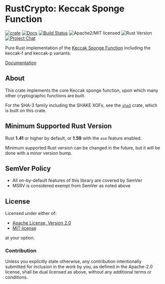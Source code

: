 # RustCrypto: Keccak Sponge Function

[![crate][crate-image]][crate-link]
[![Docs][docs-image]][docs-link]
[![Build Status][build-image]][build-link]
![Apache2/MIT licensed][license-image]
![Rust Version][rustc-image]
[![Project Chat][chat-image]][chat-link]

Pure Rust implementation of the [Keccak Sponge Function][1] including the keccak-f
and keccak-p variants.

[Documentation][docs-link]

## About

This crate implements the core Keccak sponge function, upon which many other
cryptographic functions are built.

For the SHA-3 family including the SHAKE XOFs, see the [`sha3`] crate, which
is built on this crate.

## Minimum Supported Rust Version

Rust **1.41** or higher by default, or **1.59** with the `asm` feature enabled.

Minimum supported Rust version can be changed in the future, but it will be
done with a minor version bump.

## SemVer Policy

- All on-by-default features of this library are covered by SemVer
- MSRV is considered exempt from SemVer as noted above

## License

Licensed under either of:

 * [Apache License, Version 2.0](http://www.apache.org/licenses/LICENSE-2.0)
 * [MIT license](http://opensource.org/licenses/MIT)

at your option.

### Contribution

Unless you explicitly state otherwise, any contribution intentionally submitted
for inclusion in the work by you, as defined in the Apache-2.0 license, shall be
dual licensed as above, without any additional terms or conditions.

[//]: # (badges)

[crate-image]: https://img.shields.io/crates/v/keccak.svg
[crate-link]: https://crates.io/crates/keccak
[docs-image]: https://docs.rs/keccak/badge.svg
[docs-link]: https://docs.rs/keccak/
[build-image]: https://github.com/RustCrypto/sponges/actions/workflows/keccak.yml/badge.svg
[build-link]: https://github.com/RustCrypto/sponges/actions/workflows/keccak.yml
[license-image]: https://img.shields.io/badge/license-Apache2.0/MIT-blue.svg
[rustc-image]: https://img.shields.io/badge/rustc-1.41+-blue.svg
[chat-image]: https://img.shields.io/badge/zulip-join_chat-blue.svg
[chat-link]: https://rustcrypto.zulipchat.com/#narrow/stream/369879-sponges

[//]: # (general links)

[1]: https://keccak.team/keccak.html
[`sha3`]: https://github.com/RustCrypto/hashes/tree/master/sha3
